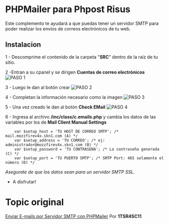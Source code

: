 # PHPMailer para Phpost Risus
Este complemento te ayudará a que puedas tener un servidor SMTP para poder realizar los envíos de correos electrónicos de tu web.

## Instalacion
1 - Descomprime el contenido de la carpeta "**SRC**" dentro de la raíz de tu sitio.

2 -Entran a su cpanel y se dirigen **Cuentas de correo electrónicos**
![PASO 1](https://i.imgur.com/MVcTTn3.png)

3 - Luego le dan al botón crear
![PASO 2](https://i.imgur.com/grJ9R0s.png)

4 - Completan la información necesario como la imagen
![PASO 3](https://i.imgur.com/YHz4Xaz.png)

5 - Una vez creado le dan al botón **Check EMail**
![PASO 4](https://i.imgur.com/rbyu66q.png)

6 - Ingresa al archivo **/inc/class/c.emails.php** y cambia los datos de las variables por los de **Mail Client Manual Settings**
````
    var $setup_host = 'TU HOST DE CORREO SMTP'; /* mail.mozzfirev4x.skn1.com (A) */
    var $setup_address = 'TU CORREO'; /* ej: administrador@mozzfirev4x.skn1.com (B) */
    var $setup_password = 'TU CONTRASENA'; /* La contraseña generada (C) */
    var $setup_port = 'TU PUERTO SMTP'; /* SMTP Port: 465 solamente el número (D) */
````

_Asegurate de que los datos sean para un servidor SMTP SSL._
 * A disfrutar!

# Topic original
[Enviar E-mails por Servidor SMTP con PHPMailer](https://www.phpost.net/foro/topic/32094-mod-enviar-e-mails-por-servidor-smtp-con-phpmailer/)
Por **1TSR4SC11**
